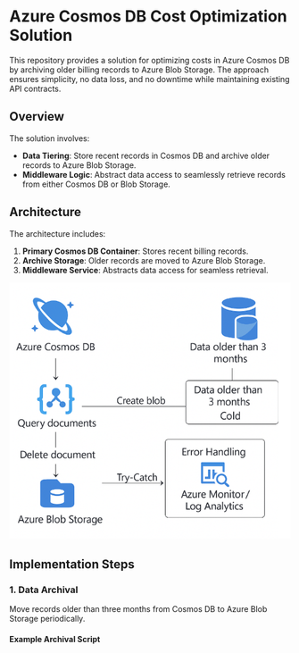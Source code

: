 # Azure Cosmos DB Cost Optimization Solution

This repository provides a solution for optimizing costs in Azure Cosmos DB by archiving older billing records to Azure Blob Storage. The approach ensures simplicity, no data loss, and no downtime while maintaining existing API contracts.

## Overview

The solution involves:
- **Data Tiering**: Store recent records in Cosmos DB and archive older records to Azure Blob Storage.
- **Middleware Logic**: Abstract data access to seamlessly retrieve records from either Cosmos DB or Blob Storage.

## Architecture

The architecture includes:
1. **Primary Cosmos DB Container**: Stores recent billing records.
2. **Archive Storage**: Older records are moved to Azure Blob Storage.
3. **Middleware Service**: Abstracts data access for seamless retrieval.

![Architecture Diagram](docs/architecture-diagram.png)

## Implementation Steps

### 1. Data Archival

Move records older than three months from Cosmos DB to Azure Blob Storage periodically.

#### Example Archival Script

